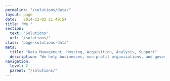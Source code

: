 ```yaml
---
permalink: "/solutions/data/"
layout: page
date:   2014-12-02 21:49:54
title: "We "
section: 
  text: "Solutions"
  url: "/solutions/"
class: "page-solutions-data"
meta:
  title: "Data Management, Hosting, Acquisition, Analysis, Support"
  description: "We help businesses, non-profit organizations, and government manage, host, support, and analyze their organization’s data"
navigation:
  level: 2
  parent: "/solutions/"
---
```

